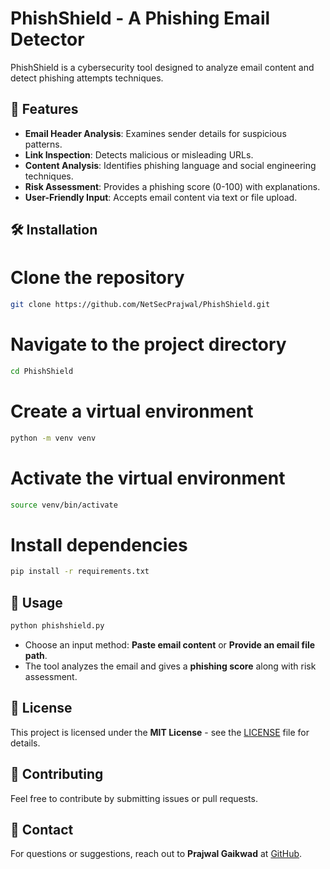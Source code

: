 # PhishShield - A Phishing Email Detector

PhishShield is a cybersecurity tool designed to analyze email content and detect phishing attempts techniques.

## 🚀 Features
- **Email Header Analysis**: Examines sender details for suspicious patterns.
- **Link Inspection**: Detects malicious or misleading URLs.
- **Content Analysis**: Identifies phishing language and social engineering techniques.
- **Risk Assessment**: Provides a phishing score (0-100) with explanations.
- **User-Friendly Input**: Accepts email content via text or file upload.

## 🛠️ Installation

# Clone the repository
```bash
git clone https://github.com/NetSecPrajwal/PhishShield.git
```
# Navigate to the project directory
```bash
cd PhishShield
```
# Create a virtual environment
```bash
python -m venv venv
```
# Activate the virtual environment
```bash
source venv/bin/activate
```
# Install dependencies
```bash
pip install -r requirements.txt
```

## 🎯 Usage

```bash
python phishshield.py
```

- Choose an input method: **Paste email content** or **Provide an email file path**.
- The tool analyzes the email and gives a **phishing score** along with risk assessment.

## 📜 License

This project is licensed under the **MIT License** - see the [LICENSE](LICENSE) file for details.

## 🤝 Contributing

Feel free to contribute by submitting issues or pull requests.

## 📧 Contact

For questions or suggestions, reach out to **Prajwal Gaikwad** at [GitHub](https://github.com/NetSecPrajwal).
